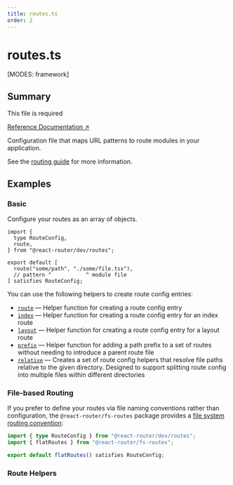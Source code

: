 ```yaml
---
title: routes.ts
order: 2
---
```


# routes.ts

[MODES: framework]

## Summary

<docs-info>
This file is required
</docs-info>

[Reference Documentation ↗](https://api.reactrouter.com/v7/interfaces/_react_router_dev.routes.RouteConfigEntry.html)

Configuration file that maps URL patterns to route modules in your application.

See the [routing guide][routing] for more information.

## Examples

### Basic

Configure your routes as an array of objects.

```tsx filename=app/routes.ts
import {
  type RouteConfig,
  route,
} from "@react-router/dev/routes";

export default [
  route("some/path", "./some/file.tsx"),
  // pattern ^           ^ module file
] satisfies RouteConfig;
```

You can use the following helpers to create route config entries:

- [`route`][route] — Helper function for creating a route config entry
- [`index`][index] — Helper function for creating a route config entry for an index route
- [`layout`][layout] — Helper function for creating a route config entry for a layout route
- [`prefix`][prefix] — Helper function for adding a path prefix to a set of routes without needing to introduce a parent route file
- [`relative`][relative] — Creates a set of route config helpers that resolve file paths relative to the given directory. Designed to support splitting route config into multiple files within different directories

### File-based Routing

If you prefer to define your routes via file naming conventions rather than configuration, the `@react-router/fs-routes` package provides a [file system routing convention][file-route-conventions]:

```ts filename=app/routes.ts
import { type RouteConfig } from "@react-router/dev/routes";
import { flatRoutes } from "@react-router/fs-routes";

export default flatRoutes() satisfies RouteConfig;
```

### Route Helpers

[routing]: ../../start/framework/routing
[route]: https://api.reactrouter.com/v7/functions/_react_router_dev.routes.route.html
[index]: https://api.reactrouter.com/v7/functions/_react_router_dev.routes.index.html
[layout]: https://api.reactrouter.com/v7/functions/_react_router_dev.routes.layout.html
[prefix]: https://api.reactrouter.com/v7/functions/_react_router_dev.routes.prefix.html
[relative]: https://api.reactrouter.com/v7/functions/_react_router_dev.routes.relative.html
[file-route-conventions]: ../../how-to/file-route-conventions
